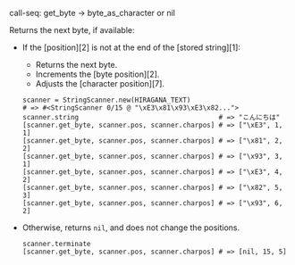 call-seq:
  get_byte -> byte_as_character or nil

Returns the next byte, if available:

- If the [position][2]
  is not at the end of the [stored string][1]:

    - Returns the next byte.
    - Increments the [byte position][2].
    - Adjusts the [character position][7].

    ```
    scanner = StringScanner.new(HIRAGANA_TEXT)
    # => #<StringScanner 0/15 @ "\xE3\x81\x93\xE3\x82...">
    scanner.string                                   # => "こんにちは"
    [scanner.get_byte, scanner.pos, scanner.charpos] # => ["\xE3", 1, 1]
    [scanner.get_byte, scanner.pos, scanner.charpos] # => ["\x81", 2, 2]
    [scanner.get_byte, scanner.pos, scanner.charpos] # => ["\x93", 3, 1]
    [scanner.get_byte, scanner.pos, scanner.charpos] # => ["\xE3", 4, 2]
    [scanner.get_byte, scanner.pos, scanner.charpos] # => ["\x82", 5, 3]
    [scanner.get_byte, scanner.pos, scanner.charpos] # => ["\x93", 6, 2]
    ```

- Otherwise, returns `nil`, and does not change the positions.

    ```
    scanner.terminate
    [scanner.get_byte, scanner.pos, scanner.charpos] # => [nil, 15, 5]
    ```
